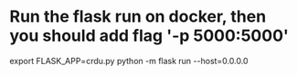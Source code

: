 

# Run the flask run on docker, then you should add flag '-p 5000:5000'

export FLASK_APP=crdu.py
python -m flask run --host=0.0.0.0


